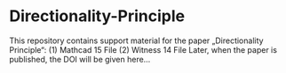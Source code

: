# Directionality-Principle
This repository contains support material for the paper „Directionality Principle“:
(1) Mathcad 15 File 
(2) Witness 14 File
Later, when the paper is published, the DOI will be given here…
